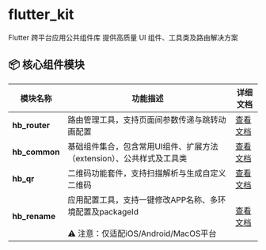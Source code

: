 # flutter_kit

Flutter 跨平台应用公共组件库
提供高质量 UI 组件、工具类及路由解决方案

## 📦 核心组件模块

| 模块名称 | 功能描述 | 详细文档 |
|----------|----------|----------|
| **hb_router** | 路由管理工具，支持页面间参数传递与跳转动画配置 | [查看文档](packages/hb_router/README.md) |
| **hb_common** | 基础组件集合，包含常用UI组件、扩展方法（extension）、公共样式及工具类 | [查看文档](packages/hb_common/README.md) |
| **hb_qr** | 二维码功能套件，支持扫描解析与生成自定义二维码 | [查看文档](packages/hb_qr/README.md) |
| **hb_rename** | 应用配置工具，支持一键修改APP名称、多环境配置及packageId<br/><br/>⚠️ 注意：仅适配iOS/Android/MacOS平台 | [查看文档](packages/hb_rename/README.md) |
